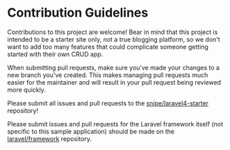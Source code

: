 # Contribution Guidelines

Contributions to this project are welcome! Bear in mind that this project is intended to be a starter site only, not a true blogging platform, so we don't want to add too many features that could complicate someone getting started with their own CRUD app.

When submitting pull requests, make sure you've made your changes to a new branch you've created. This makes managing pull requests much easier for the maintainer and will result in your pull request being reviewed more quickly.

Please submit all issues and pull requests to the [snipe/laravel4-starter](https://github.com/snipe/laravel4-starter) repository!

Please submit issues and pull requests for the Laravel framework itself (not specific to this sample application) should be made on the [laravel/framework](http://github.com/laravel/framework) repository.